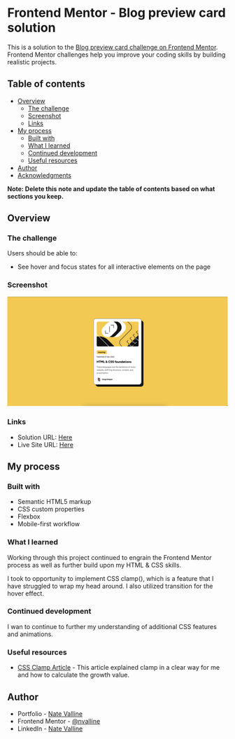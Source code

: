 # Frontend Mentor - Blog preview card solution

This is a solution to the [Blog preview card challenge on Frontend Mentor](https://www.frontendmentor.io/challenges/blog-preview-card-ckPaj01IcS). Frontend Mentor challenges help you improve your coding skills by building realistic projects.

## Table of contents

- [Overview](#overview)
  - [The challenge](#the-challenge)
  - [Screenshot](#screenshot)
  - [Links](#links)
- [My process](#my-process)
  - [Built with](#built-with)
  - [What I learned](#what-i-learned)
  - [Continued development](#continued-development)
  - [Useful resources](#useful-resources)
- [Author](#author)
- [Acknowledgments](#acknowledgments)

**Note: Delete this note and update the table of contents based on what sections you keep.**

## Overview

### The challenge

Users should be able to:

- See hover and focus states for all interactive elements on the page

### Screenshot

![Finished Blog Preview Card Screenshot](./design/blog-card-screenshot.png)

### Links

- Solution URL: [Here](https://www.frontendmentor.io/solutions/blog-preview-card-w-clamp-F3FyLUDt9o)
- Live Site URL: [Here](https://nv-blog-preview-card.netlify.app/)

## My process

### Built with

- Semantic HTML5 markup
- CSS custom properties
- Flexbox
- Mobile-first workflow

### What I learned

Working through this project continued to engrain the Frontend Mentor process as well as further build upon my HTML & CSS skills.

I took to opportunity to implement CSS clamp(), which is a feature that I have struggled to wrap my head around. I also utilized transition for the hover effect.

### Continued development

I wan to continue to further my understanding of additional CSS features and animations.

### Useful resources

- [CSS Clamp Article](https://css-tricks.com/linearly-scale-font-size-with-css-clamp-based-on-the-viewport/) - This article explained clamp in a clear way for me and how to calculate the growth value.

## Author

- Portfolio - [Nate Valline](https://natevalline.dev)
- Frontend Mentor - [@nvalline](https://www.frontendmentor.io/profile/nvalline)
- LinkedIn - [Nate Valline](https://www.linkedin.com/in/nvalline)
